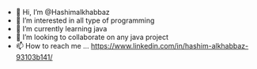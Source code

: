 - 👋 Hi, I’m @Hashimalkhabbaz
- 👀 I’m interested in all type of programming 
- 🌱 I’m currently learning java 
- 💞️ I’m looking to collaborate on any java project
- 📫 How to reach me ... https://www.linkedin.com/in/hashim-alkhabbaz-93103b141/

<!---
Hashimalkhabbaz/Hashimalkhabbaz is a ✨ special ✨ repository because its `README.md` (this file) appears on your GitHub profile.
You can click the Preview link to take a look at your changes.
--->
